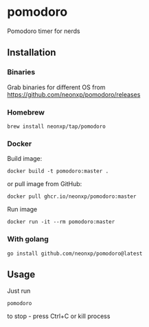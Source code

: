 # pomodoro
Pomodoro timer for nerds

## Installation

### Binaries

Grab binaries for different OS from https://github.com/neonxp/pomodoro/releases

### Homebrew

```
brew install neonxp/tap/pomodoro
```

### Docker

Build image:

```shell
docker build -t pomodoro:master .
```

or pull image from GitHub:

```shell
docker pull ghcr.io/neonxp/pomodoro:master
```

Run image
```shell
docker run -it --rm pomodoro:master
```

### With golang
```
go install github.com/neonxp/pomodoro@latest
```

## Usage

Just run

```shell
pomodoro
```

to stop - press Ctrl+C or kill process
